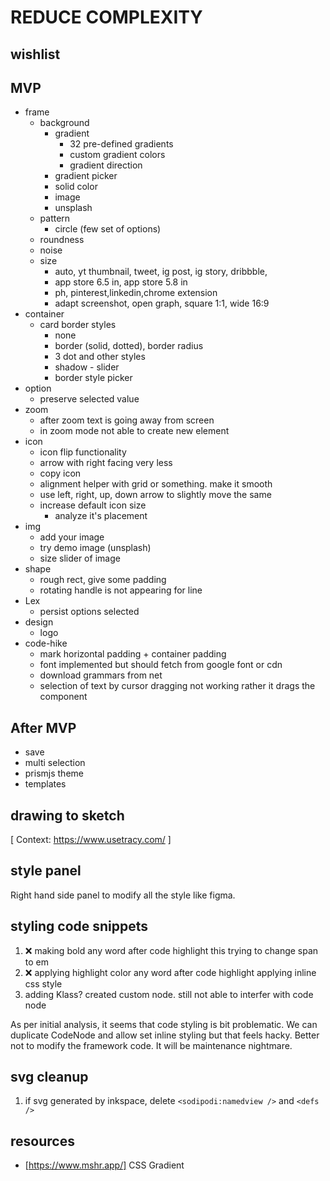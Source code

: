 # REDUCE COMPLEXITY

## wishlist

## MVP

- frame
  - background
    - gradient
      - 32 pre-defined gradients
      - custom gradient colors
      - gradient direction
    - gradient picker
    - solid color
    - image
    - unsplash
  - pattern
    - circle (few set of options)
  - roundness
  - noise
  - size
    - auto, yt thumbnail, tweet, ig post, ig story, dribbble,
    - app store 6.5 in, app store 5.8 in
    - ph, pinterest,linkedin,chrome extension
    - adapt screenshot, open graph, square 1:1, wide 16:9
- container
  - card border styles
    - none
    - border (solid, dotted), border radius
    - 3 dot and other styles
    - shadow - slider
    - border style picker
- option
  - preserve selected value
- zoom
  - after zoom text is going away from screen
  - in zoom mode not able to create new element
- icon
  - icon flip functionality
  - arrow with right facing very less
  - copy icon
  - alignment helper with grid or something. make it smooth
  - use left, right, up, down arrow to slightly move the same
  - increase default icon size
    - analyze it's placement
- img
  - add your image
  - try demo image (unsplash)
  - size slider of image
- shape
  - rough rect, give some padding
  - rotating handle is not appearing for line
- Lex
  - persist options selected
- design
  - logo
- code-hike
  - mark horizontal padding + container padding
  - font implemented but should fetch from google font or cdn
  - download grammars from net
  - selection of text by cursor dragging not working rather it drags the component

## After MVP

- save
- multi selection
- prismjs theme
- templates

## drawing to sketch

[ Context: https://www.usetracy.com/ ]

## style panel

Right hand side panel to modify all the style like figma.

## styling code snippets

1. ❌ making bold any word after code highlight
   this trying to change span to em
2. ❌ applying highlight color any word after code highlight
   applying inline css style
3. adding Klass?
   created custom node. still not able to interfer with code node

As per initial analysis, it seems that code styling is bit problematic.
We can duplicate CodeNode and allow set inline styling but that feels hacky.
Better not to modify the framework code. It will be maintenance nightmare.

## svg cleanup

1. if svg generated by inkspace, delete `<sodipodi:namedview />` and `<defs />`

## resources

- [https://www.mshr.app/] CSS Gradient
